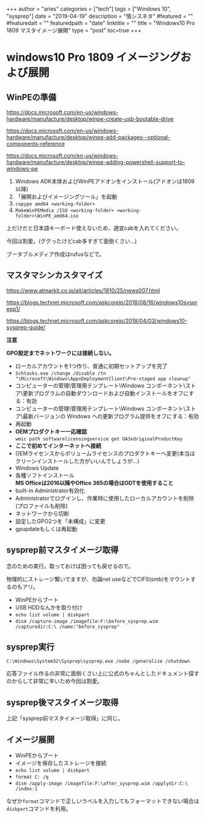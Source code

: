 +++
author = "aries"
categories = ["tech"]
tags = ["Windows 10", "sysprep"]
date = "2019-04-19"
description = "情シスネタ"
#featured = ""
#featuredalt = ""
featuredpath = "date"
linktitle = ""
title = "Windows10 Pro 1809 マスタイメージ展開"
type = "post"
toc=true
+++

# windows10 Pro 1809 イメージングおよび展開

## WinPEの準備

https://docs.microsoft.com/en-us/windows-hardware/manufacture/desktop/winpe-create-usb-bootable-drive

https://docs.microsoft.com/en-us/windows-hardware/manufacture/desktop/winpe-add-packages--optional-components-reference

https://docs.microsoft.com/en-us/windows-hardware/manufacture/desktop/winpe-adding-powershell-support-to-windows-pe

1. Windows ADK本体およびWinPEアドオンをインストール(アドオンは1809以降)
2. 「展開およびイメージングツール」を起動
3. `copype amd64 <working-folder>`
4. `MakeWinPEMedia /ISO <working-folder> <working-folder>\WinPE_amd64.iso`

上だけだと日本語キーボード使えないため、適宜cabを入れてください。

今回は割愛。(ググったけどcab多すぎて面倒くさい…)

ブータブルメディア作成はrufusなどで。

## マスタマシンカスタマイズ

https://www.atmarkit.co.jp/ait/articles/1810/25/news007.html

https://blogs.technet.microsoft.com/askcorejp/2018/08/16/windows10sysprepp1/

https://blogs.technet.microsoft.com/askcorejp/2018/04/03/windows10-sysprep-guide/

__注意__

__GPO設定までネットワークには接続しない。__

- ローカルアカウントを1つ作り、普通に初期セットアップを完了
- `Schtasks.exe /change /disable /tn "\Microsoft\Windows\AppxDeploymentClient\Pre-staged app cleanup"`
- コンピューターの管理\管理用テンプレート\Windows コンポーネント\ストア\更新プログラムの自動ダウンロードおよび自動インストールをオフにする：有効
- コンピューターの管理\管理用テンプレート\Windows コンポーネント\ストア\最新バージョンの Windows への更新プログラム提供をオフにする：有効
- 再起動
- __OEMプロダクトキー一応確認__<br>`wmic path softwarelicensingservice get OA3xOriginalProductKey`
- __ここで初めてインターネットへ接続__
- OEMライセンスからボリュームライセンスのプロダクトキーへ変更(本当はクリーンインストールした方がいいんでしょうが…)
- Windows Update
- 各種ソフトインストール<br>__MS Officeは2016以降やOffice 365の場合はODTを使用すること__
- built-in Administrator有効化
- Administratorでログインし、作業時に使用したローカルアカウントを削除(プロファイルも削除)
- ネットワークから切断
- 設定したGPO2つを「未構成」に変更
- gpupdateもしくは再起動

## sysprep前マスタイメージ取得

念のための実行。取っておけば困っても戻せるので。

物理的にストレージ繋いでますが、勿論net useなどでCIFS(smb)をマウントするのもアリ。

- WinPEからブート
- USB HDDなんかを取り付け
- `echo list volume | diskpart`
- `dism /capture-image /imagefile:F:\before_sysprep.wim /capturedir:C:\ /name:"before_sysprep"`

## sysprep実行

`C:\Windows\System32\Sysprep\sysprep.exe /oobe /generalize /shutdown`

応答ファイル作るの非常に面倒くさい上に公式のちゃんとしたドキュメント探すのからして非常に辛いため今回は割愛。

## sysprep後マスタイメージ取得

上記「sysprep前マスタイメージ取得」に同じ。

## イメージ展開

- WinPEからブート
- イメージを保存したストレージを接続
- `echo list volume | diskpart`
- `format C: /q`
- `dism /apply-image /imagefile:F:\after_sysprep.wim /applydir:C:\ /index:1`

なぜか`format`コマンドで正しいラベルを入力してもフォーマットできない場合は`diskpart`コマンドを利用。
